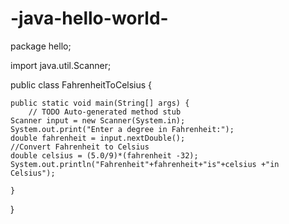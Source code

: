 # -java-hello-world-
package hello;

import java.util.Scanner;

public class FahrenheitToCelsius {

	public static void main(String[] args) {
		// TODO Auto-generated method stub
    Scanner input = new Scanner(System.in);
    System.out.print("Enter a degree in Fahrenheit:");
    double fahrenheit = input.nextDouble();
    //Convert Fahrenheit to Celsius
    double celsius = (5.0/9)*(fahrenheit -32);
    System.out.println("Fahrenheit"+fahrenheit+"is"+celsius +"in Celsius");

	}

}
